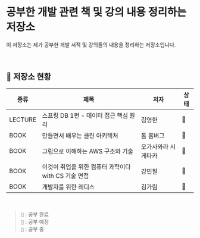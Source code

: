 # 공부한 개발 관련 책 및 강의 내용 정리하는 저장소

이 저장소는 제가 공부한 개발 서적 및 강의들의 내용을 정리하는 저장소입니다.  

</br>

## 🔖 저장소 현황

| 종류 | 제목 | 저자 | 상태 |
|------|----------------------------------|--------------------------|------|
| LECTURE | 스프링 DB 1편 - 데이터 접근 핵심 원리 | 김영한 | 📙 |
| BOOK | 만들면서 배우는 클린 아키텍처 | 톰 홈버그 | 📗 |
| BOOK | 그림으로 이해하는 AWS 구조와 기술 | 오가사와라 시게타카 | 📙 |
| BOOK | 이것이 취업을 위한 컴퓨터 과학이다 with CS 기술 면접 | 강민철 | 📙 |
| BOOK | 개발자를 위한 레디스 | 김가림 | 📙 |

</br>

> `📗` : 공부 완료   
> `📕` : 공부 예정  
> `📙` : 공부 중


